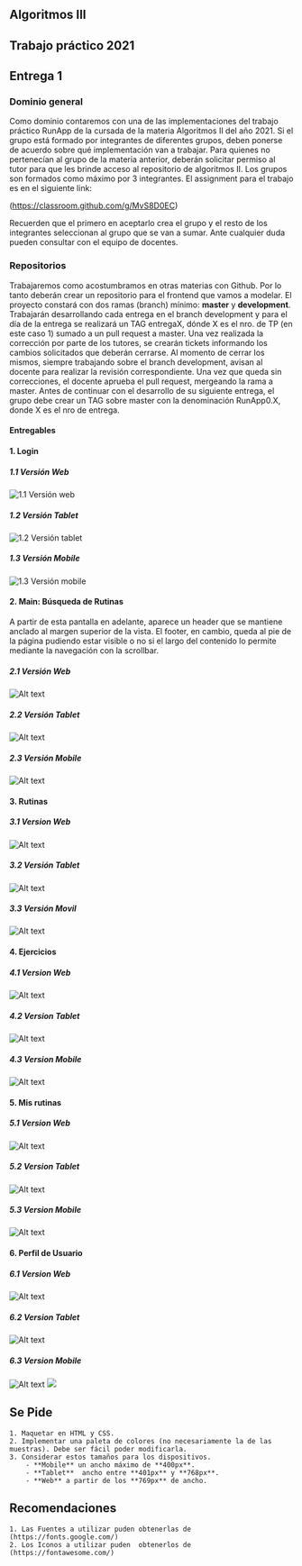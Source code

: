 
## Algoritmos III

## Trabajo práctico 2021

## Entrega 1

### Dominio general

Como dominio contaremos con una de las implementaciones del trabajo práctico RunApp de la cursada de la materia Algoritmos II del año 2021. Si el grupo está formado por integrantes de diferentes grupos, deben ponerse de acuerdo sobre qué implementación van a trabajar. Para quienes no pertenecían al grupo de la materia anterior, deberán solicitar permiso al tutor para que les brinde acceso al repositorio de algoritmos II. Los grupos son formados como máximo por 3 integrantes.
El assignment para el trabajo es en el siguiente link:

(https://classroom.github.com/g/MvS8D0EC)

Recuerden que el primero en aceptarlo crea el grupo y el resto de los integrantes seleccionan al grupo que se van a sumar. Ante cualquier duda pueden consultar con el equipo de docentes.

### Repositorios
Trabajaremos como acostumbramos en otras materias con Github. Por lo tanto deberán crear un repositorio para el frontend que vamos a modelar. El proyecto constará con dos ramas (branch) mínimo: **master** y **development**. Trabajarán desarrollando cada entrega en el branch development y para el día de la entrega se realizará un TAG entregaX, dónde X es el nro. de TP (en este caso 1) sumado a un pull request a master. 
Una vez realizada la corrección por parte de los tutores, se crearán tickets informando los cambios solicitados que deberán cerrarse. Al momento de cerrar los mismos, siempre trabajando sobre el branch development, avisan al docente para realizar la revisión correspondiente.
Una vez que queda sin correcciones, el docente aprueba el pull request, mergeando la rama a master. Antes de continuar con el desarrollo de su siguiente entrega, el grupo debe crear un TAG sobre master con la denominación RunApp0.X, donde X es el nro de entrega.

#### Entregables
#### 1. Login
##### 1.1 Versión Web

![1.1 Versión web](./assets/img/pantallas/login-version-web.PNG)
##### 1.2 Versión Tablet 

![1.2 Versión tablet](./assets/img/pantallas/login-tablet.PNG)
##### 1.3 Versión Mobile

![1.3 Versión mobile](./assets/img/pantallas/login-movil.PNG)
#### 2. Main: Búsqueda de Rutinas
A partir de esta pantalla en adelante, aparece un header que se mantiene anclado al margen superior de la vista. El footer, en cambio, queda al pie de la página pudiendo estar visible o no si el largo del contenido lo permite mediante la navegación con la scrollbar.
##### 2.1 Versión Web

![Alt text](./assets/img/pantallas/busquedaRutinas-web.PNG)
##### 2.2 Versión Tablet

![Alt text](./assets/img/pantallas/busquedaRutinas-tablet.PNG)
##### 2.3 Versión Mobile

![Alt text](./assets/img/pantallas/busquedaRutinas-Movil.PNG)
#### 3. Rutinas
##### 3.1 Version Web

![Alt text](./assets/img/pantallas/rutinas-web.PNG)

##### 3.2 Versión Tablet

![Alt text](./assets/img/pantallas/rutinas-tablet.PNG)

##### 3.3 Versión Movil

![Alt text](./assets/img/pantallas/rutinas-movil.PNG)

#### 4. Ejercicios
##### 4.1 Version Web

![Alt text](./assets/img/pantallas/Ejericicios-Web.PNG)

##### 4.2 Version Tablet

![Alt text](./assets/img/pantallas/Ejercicios-tablet.PNG)

##### 4.3 Version Mobile

![Alt text](./assets/img/pantallas/Ejercicios-Movil.PNG)

#### 5. Mis rutinas

##### 5.1 Version Web

![Alt text](./assets/img/pantallas/MisRutinas-web.PNG)

##### 5.2 Version Tablet 

![Alt text](./assets/img/pantallas/Ejercicios-tablet.PNG)

##### 5.3 Version Mobile 

![Alt text](./assets/img/pantallas/Ejercicios-Movil.PNG)
#### 6. Perfil de Usuario

##### 6.1 Version Web

![Alt text](./assets/img/pantallas/Usuarios-web.PNG)

##### 6.2 Version Tablet 

![Alt text](./assets/img/pantallas/Usuarios-Tablet.PNG)

##### 6.3 Version Mobile 

![Alt text](./assets/img/pantallas/Usuarios-Movil-Parte-1.PNG)
![](./assets/img/pantallas/Usuarios-Movil-Parte-2.PNG)

## Se Pide
    1. Maquetar en HTML y CSS.
    2. Implementar una paleta de colores (no necesariamente la de las muestras). Debe ser fácil poder modificarla.
    3. Considerar estos tamaños para los dispositivos.
        - **Mobile** un ancho máximo de **400px**.
        - **Tablet**  ancho entre **401px** y **768px**.
        - **Web** a partir de los **769px** de ancho.

## Recomendaciones
    1. Las Fuentes a utilizar puden obtenerlas de (https://fonts.google.com/)
    2. Los Iconos a utilizar puden  obtenerlos de (https://fontawesome.com/)


